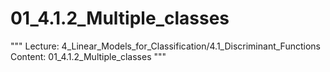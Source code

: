 # 01_4.1.2_Multiple_classes

"""
Lecture: 4_Linear_Models_for_Classification/4.1_Discriminant_Functions
Content: 01_4.1.2_Multiple_classes
"""

